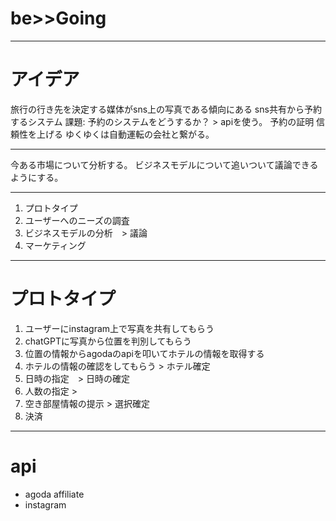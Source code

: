 # be>>Going


---

# アイデア

旅行の行き先を決定する媒体がsns上の写真である傾向にある
sns共有から予約するシステム
課題: 
    予約のシステムをどうするか？ > apiを使う。
    予約の証明
    信頼性を上げる
ゆくゆくは自動運転の会社と繋がる。

---

今ある市場について分析する。
ビジネスモデルについて追いついて議論できるようにする。

---


1. プロトタイプ
2. ユーザーへのニーズの調査
3. ビジネスモデルの分析　> 議論
4. マーケティング

---

# プロトタイプ

1. ユーザーにinstagram上で写真を共有してもらう
2. chatGPTに写真から位置を判別してもらう
3. 位置の情報からagodaのapiを叩いてホテルの情報を取得する
4. ホテルの情報の確認をしてもらう > ホテル確定
5. 日時の指定　> 日時の確定
6. 人数の指定 > 
7. 空き部屋情報の提示 > 選択確定
8. 決済

---

# api

- agoda affiliate
- instagram
